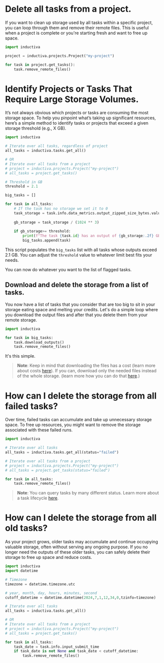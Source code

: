 # Delete all tasks from a project.

If you want to clean up storage used by all tasks within a specific project, you
can loop through them and remove their remote files. This is useful when a
project is complete or you're starting fresh and want to free up space.

```python
import inductiva

project = inductiva.projects.Project("my-project")

for task in project.get_tasks():
    task.remove_remote_files()
```

# Identify Projects or Tasks That Require Large Storage Volumes.

It’s not always obvious which projects or tasks are consuming the most storage
space. To help you pinpoint what’s taking up significant resources, here’s a
simple method to identify tasks or projects that exceed a given storage
threshold (e.g., X GB).

```python
import inductiva

# Iterate over all tasks, regardless of project
all_tasks = inductiva.tasks.get_all()

# OR
# Iterate over all tasks from a project
# project = inductiva.projects.Project("my-project")
# all_tasks = project.get_tasks()

# Threshold in GB
threshold = 2.1

big_tasks = []

for task in all_tasks:
    # If the task has no storage we set it to 0
    task_storage = task.info.data_metrics.output_zipped_size_bytes.value or 0
    
    gb_storage = task_storage / (1024 ** 3)
    
    if gb_storage>= threshold:
        print(f"The task {task.id} has an output of {gb_storage:.2f} GB.")
        big_tasks.append(task)
```

This script populates the `big_tasks` list with all tasks whose outputs exceed
2.1 GB. You can adjust the `threshold` value to whatever limit best fits your needs.

You can now do whatever you want to the list of flagged tasks.

## Download and delete the storage from a list of tasks.

You now have a list of tasks that you consider that are too big to sit in your storage
eating space and melting your credits. Let's do a simple loop where you download
the output files and after that you delete them from your remote storage.

```python
import inductiva

for task in big_tasks:
    task.download_outputs()
    task.remove_remote_files()
```

It's this simple.

> **Note**: Keep in mind that downloading the files has a cost (learn more about costs [here](https://inductiva.ai/guides/how-it-works/basics/how-much-does-it-cost)). If you can,
download only the needed files instead of the whole storage. (learn more how you
can do that [here](download-file-from-project).)

# How can I delete the storage from all failed tasks?

Over time, failed tasks can accumulate and take up unnecessary storage space. To
free up resources, you might want to remove the storage associated with these
failed runs.

```python
import inductiva

# Iterate over all tasks
all_tasks = inductiva.tasks.get_all(status="failed")

# Iterate over all tasks from a project
# project = inductiva.projects.Project("my-project")
# all_tasks = project.get_tasks(status="failed")

for task in all_tasks:
    task.remove_remote_files()
```
> **Note**: You can query tasks by many different status. Learn more about a task lifecycle [here](https://inductiva.ai/guides/how-it-works/intro/tasks#task-lifecycle).

# How can I delete the storage from all old tasks?

As your project grows, older tasks may accumulate and continue occupying valuable
storage, often without serving any ongoing purpose. If you no longer need the
outputs of these older tasks, you can safely delete their storage to free up
space and reduce costs.

```python
import inductiva
import datetime

# Timezone
timezone = datetime.timezone.utc

# year, month, day, hours, minutes, second
cutoff_datetime = datetime.datetime(2024,7,1,12,34,0,tzinfo=timezone)

# Iterate over all tasks
all_tasks = inductiva.tasks.get_all()

# OR
# Iterate over all tasks from a project
# project = inductiva.projects.Project("my-project")
# all_tasks = project.get_tasks()

for task in all_tasks:
    task_date = task.info.input_submit_time
    if task_date is not None and task_date < cutoff_datetime:
        task.remove_remote_files()
```